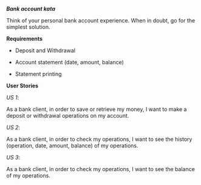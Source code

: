 **_Bank account kata_**

Think of your personal bank account experience. When in doubt, go for the simplest solution.
 
**Requirements**

- Deposit and Withdrawal

- Account statement (date, amount, balance)

- Statement printing
 
**User Stories**

_US 1_:

As a bank client, in order to save or retrieve my money, I want to make a deposit or withdrawal operations on my account.
 

_US 2_:

As a bank client, in order to check my operations, I want to see the history (operation, date, amount, balance) of my operations.

_US 3_:

As a bank client, in order to check my operations, I want to see the balance of my operations.